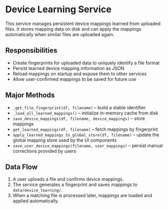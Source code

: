 # Device Learning Service

This service manages persistent device mappings learned from uploaded files.
It stores mapping data on disk and can apply the mappings automatically
when similar files are uploaded again.

## Responsibilities

- Create fingerprints for uploaded data to uniquely identify a file format
- Persist learned device mapping information as JSON
- Reload mappings on startup and expose them to other services
- Allow user-confirmed mappings to be saved for future use

## Major Methods

- `_get_file_fingerprint(df, filename)` – build a stable identifier
- `_load_all_learned_mappings()` – initialize in-memory cache from disk
- `save_device_mappings(df, filename, device_mappings)` – store mappings
- `get_learned_mappings(df, filename)` – fetch mappings by fingerprint
- `apply_learned_mappings_to_global_store(df, filename)` – update the
  global mapping store used by the UI components
- `save_user_device_mappings(filename, user_mappings)` – persist manual
  corrections provided by users

## Data Flow

1. A user uploads a file and confirms device mappings.
2. The service generates a fingerprint and saves mappings to
   `data/device_learning/`.
3. When a matching file is processed later, mappings are loaded and
   applied automatically.
